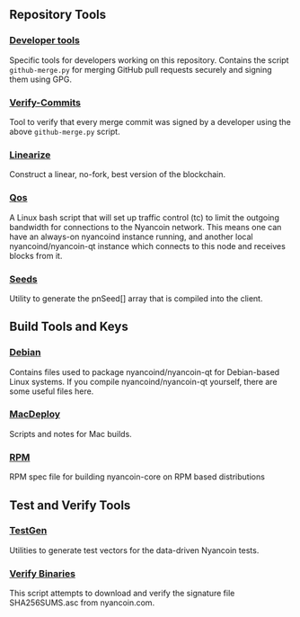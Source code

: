Repository Tools
---------------------

### [Developer tools](/contrib/devtools) ###
Specific tools for developers working on this repository.
Contains the script `github-merge.py` for merging GitHub pull requests securely and signing them using GPG.

### [Verify-Commits](/contrib/verify-commits) ###
Tool to verify that every merge commit was signed by a developer using the above `github-merge.py` script.

### [Linearize](/contrib/linearize) ###
Construct a linear, no-fork, best version of the blockchain.

### [Qos](/contrib/qos) ###

A Linux bash script that will set up traffic control (tc) to limit the outgoing bandwidth for connections to the Nyancoin network. This means one can have an always-on nyancoind instance running, and another local nyancoind/nyancoin-qt instance which connects to this node and receives blocks from it.

### [Seeds](/contrib/seeds) ###
Utility to generate the pnSeed[] array that is compiled into the client.

Build Tools and Keys
---------------------

### [Debian](/contrib/debian) ###
Contains files used to package nyancoind/nyancoin-qt
for Debian-based Linux systems. If you compile nyancoind/nyancoin-qt yourself, there are some useful files here.

### [MacDeploy](/contrib/macdeploy) ###
Scripts and notes for Mac builds. 

### [RPM](/contrib/rpm) ###
RPM spec file for building nyancoin-core on RPM based distributions

Test and Verify Tools 
---------------------

### [TestGen](/contrib/testgen) ###
Utilities to generate test vectors for the data-driven Nyancoin tests.

### [Verify Binaries](/contrib/verifybinaries) ###
This script attempts to download and verify the signature file SHA256SUMS.asc from nyancoin.com.
